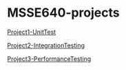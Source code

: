 # MSSE640-projects

[Project1-UnitTest](./Project1-UnitTesting/)

[Project2-IntegrationTesting](./Project2-IntegrationTesting/)

[Project3-PerformanceTesting](./Project3-PerformanceTesting/)